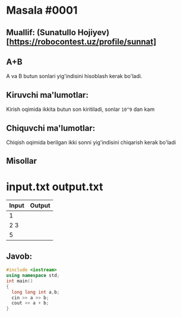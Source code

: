 # Masala #0001
## Muallif: (Sunatullo Hojiyev)[https://robocontest.uz/profile/sunnat]
## A+B
A va B butun sonlari yig'indisini hisoblash kerak bo'ladi.
## Kiruvchi ma'lumotlar:
Kirish oqimida ikkita butun son kiritiladi, sonlar `10^9` dan kam
## Chiquvchi ma'lumotlar:
Chiqish oqimida berilgan ikki sonni yig'indisini chiqarish kerak bo'ladi
## Misollar
# input.txt	output.txt
| Input  | Output |
|--------|--------|
| 1      |        |
| 2 3    |        |
| 5      |        |
## Javob:
```cpp
#include <iostream>
using namespace std;
int main()
{
  long long int a,b;
  cin >> a >> b;
  cout << a + b;
}
```
